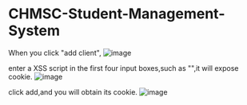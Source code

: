 # CHMSC-Student-Management-System
When you click "add client", 
![image](https://user-images.githubusercontent.com/56795018/221333339-79de63bb-6abf-4eed-ba3a-3a1aadddcd39.png)

enter a XSS script in the first four input boxes,such as "<script>alert(document.cookie)</script>",it will expose cookie.
![image](https://user-images.githubusercontent.com/56795018/221333584-a8c81a1c-9392-4a6e-b454-1ff1298398c0.png)

click add,and you will obtain its cookie.
![image](https://user-images.githubusercontent.com/56795018/221333611-c7525da2-2448-4d29-8c3e-cf4850c477ab.png)
